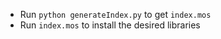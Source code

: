 - Run `python generateIndex.py` to get `index.mos`
- Run `index.mos` to install the desired libraries
